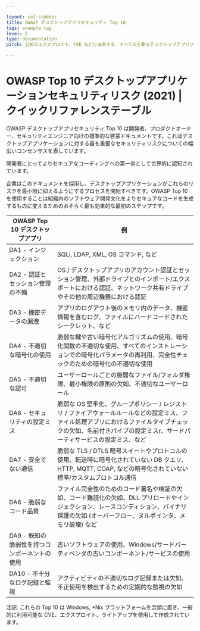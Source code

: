 ```yaml
---

layout: col-sidebar
title: OWASP デスクトップアプリセキュリティ Top 10
tags: example-tag
level: 2
type: documentation
pitch: 公知のエクスプロイト、CVE などに由来する、すべての主要なデスクトップアプリプラットフォームの脆弱性で構成されています。

---
```



# OWASP Top 10 デスクトップアプリケーションセキュリティリスク (2021) | クイックリファレンステーブル  


OWASP デスクトップアプリセキュリティ Top 10 は開発者、プロダクトオーナー、セキュリティエンジニア向けの標準的な啓蒙ドキュメントです。これはデスクトップアプリケーションに対する最も重要なセキュリティリスクについての幅広いコンセンサスを表しています。

開発者にとってよりセキュアなコーディングへの第一歩として世界的に認知されています。

企業はこのドキュメントを採用し、デスクトップアプリケーションがこれらのリスクを最小限に抑えるようにするプロセスを開始すべきです。OWASP Top 10 を使用することは組織内のソフトウェア開発文化をよりセキュアなコードを生成するものに変えるためのおそらく最も効果的な最初のステップです。




| OWASP Top 10 デスクトップアプリ | 例 |
|---|---|
| DA1 - インジェクション | SQLi, LDAP, XML, OS コマンド, など |
| DA2 - 認証とセッション管理の不備 | OS / デスクトップアプリのアカウント認証とセッション管理、外部ドライブとのインポート/エクスポートにおける認証、ネットワーク共有ドライブやその他の周辺機器における認証 |
| DA3 - 機密データの漏洩 | アプリのログアウト後のメモリ内のデータ、機密情報を含むログ、ファイルにハードコードされたシークレット、など |
| DA4 - 不適切な暗号化の使用 | 脆弱な鍵や古い暗号化アルゴリズムの使用、暗号化関数の不適切な使用、すべてのインストレーションでの暗号化パラメータの再利用、完全性チェックのための暗号化の不適切な使用 |
| DA5 - 不適切な認可 | ユーザーロールごとの脆弱なファイル/フォルダ権限、最小権限の原則の欠如、不適切なユーザーロール |
| DA6 - セキュリティの設定ミス | 脆弱な OS 堅牢化、グループポリシー / レジストリ / ファイアウォールルールなどの設定ミス、ファイル処理アプリにおけるファイルタイプチェックの欠如、名前付きパイプの設定ミスr、サードパーティサービスの設定ミス、など |
| DA7 - 安全でない通信 | 脆弱な TLS / DTLS 暗号スイートやプロトコルの使用、転送時に暗号化されていない DB クエリ、HTTP, MQTT, COAP, などの暗号化されていない標準/カスタムプロトコル通信 |
| DA8 - 脆弱なコード品質 | ファイル完全性のためのコード署名や検証の欠如、コード難読化の欠如、DLL プリロードやインジェクション、レースコンディション、バイナリ保護の欠如 (オーバーフロー、ヌルポインタ、メモリ破壊) など |
| DA9 - 既知の脆弱性を持つコンポーネントの使用 | 古いソフトウェアの使用、Windows/サードパーティベンダの古いコンポーネント/サービスの使用 |
| DA10 - 不十分なログ記録と監視 | アクティビティの不適切なログ記録または欠如、不正使用を検出するための定期的な監視の欠如 |  


注記: これらの Top 10 は Windows, *Nix プラットフォームを念頭に置き、一般的に利用可能な CVE、エクスプロイト、ライトアップを使用して作成されています。



